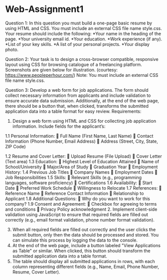 # Web-Assignment1
Question 1:
In this question you must build a one-page basic resume by using HTML and CSS. You must
include an external CSS file name style.css.
Your resume should include the following:
*Your name in the heading of the page.
*Your university email id.
*Your education.
*Work experience (if any).
*List of your key skills.
*A list of your personal projects.
*Your display photo.

Question 2:
Your task is to design a cross-browser compatible, responsive layout using CSS for browsing
catalogue of a freelancing platform. Screenshots are given below for illustration. 
(courtesy: https://www.peopleperhour.com/)
Note: You must include an external CSS file name style.css.

Question 3:
Develop a web form for job applications. The form should collect necessary
information from applicants and include validation to ensure accurate data
submission. Additionally, at the end of the web page, there should be a button that,
when clicked, transforms the submitted application data into a table format for easy
review.
Requirements:
1. Design a web form using HTML and CSS for collecting job application
information. Include fields for the applicant’s:

1.1 Personal Information:
 Full Name (First Name, Last Name)
 Contact Information (Phone Number, Email Address)
 Address (Street, City, State, ZIP Code)

1.2 Resume and Cover Letter:
 Upload Resume (File Upload)
 Cover Letter (Text area)
1.3 Education:
 Highest Level of Education Attained
 Name of School/University
 Major/Area of Study
 Graduation Year
 Employment History:
1.4 Previous Job Titles
 Company Names
 Employment Dates
 Job Responsibilities
1.5 Skills:
 Relevant Skills (e.g., programming languages, software proficiency)
 Certifications
1.6 Availability:
 Start Date
 Preferred Work Schedule
 Willingness to Relocate
1.7 References:
 Reference Name
 Reference Contact Information
 Relationship to Applicant
1.8 Additional Questions:
 Why do you want to work for this company?
1.9 Consent and Agreement:
 Checkbox for agreeing to terms and conditions
 Privacy Policy acknowledgment
2. Implement client-side validation using JavaScript to ensure that required fields
are filled out correctly (e.g., email format validation, phone number format
validation).

3. When all required fields are filled out correctly and the user clicks the submit
button, only then the data should be processed and stored. You can simulate this
process by logging the data to the console.
4. At the end of the web page, include a button labeled "View Applications as
Table" or similar. When clicked, this button should transform the submitted
application data into a table format.
5. The table should display all submitted applications in rows, with each column
representing different fields (e.g., Name, Email, Phone Number, Resume, Cover
Letter).
